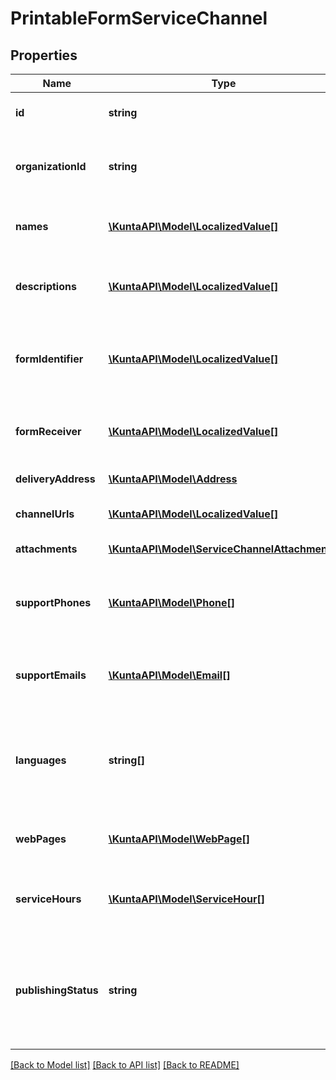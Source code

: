 # PrintableFormServiceChannel

## Properties
Name | Type | Description | Notes
------------ | ------------- | ------------- | -------------
**id** | **string** | Identifier for the service channel. | [optional] 
**organizationId** | **string** | Organization identifier responsible for the channel. | [optional] 
**names** | [**\KuntaAPI\Model\LocalizedValue[]**](LocalizedValue.md) | Localized list of service channel names. | [optional] 
**descriptions** | [**\KuntaAPI\Model\LocalizedValue[]**](LocalizedValue.md) | List of localized service channel descriptions. | [optional] 
**formIdentifier** | [**\KuntaAPI\Model\LocalizedValue[]**](LocalizedValue.md) | List of localized form identifier. One per language. | [optional] 
**formReceiver** | [**\KuntaAPI\Model\LocalizedValue[]**](LocalizedValue.md) | List of localized form receiver. One per language. | [optional] 
**deliveryAddress** | [**\KuntaAPI\Model\Address**](Address.md) | Form delivery address. | [optional] 
**channelUrls** | [**\KuntaAPI\Model\LocalizedValue[]**](LocalizedValue.md) | List of localized channel urls. | [optional] 
**attachments** | [**\KuntaAPI\Model\ServiceChannelAttachment[]**](ServiceChannelAttachment.md) | List of attachments. | [optional] 
**supportPhones** | [**\KuntaAPI\Model\Phone[]**](Phone.md) | List of support phone numbers for the service channel. | [optional] 
**supportEmails** | [**\KuntaAPI\Model\Email[]**](Email.md) | List of support email addresses for the service channel. | [optional] 
**languages** | **string[]** | List of languages the service channel is available in (two letter language code). | [optional] 
**webPages** | [**\KuntaAPI\Model\WebPage[]**](WebPage.md) | List of service channel web pages. | [optional] 
**serviceHours** | [**\KuntaAPI\Model\ServiceHour[]**](ServiceHour.md) | List of service channel service hours. | [optional] 
**publishingStatus** | **string** | Service channel publishing status. Values: Draft, Published, Deleted, Modified or OldPublished. | [optional] 

[[Back to Model list]](../README.md#documentation-for-models) [[Back to API list]](../README.md#documentation-for-api-endpoints) [[Back to README]](../README.md)


